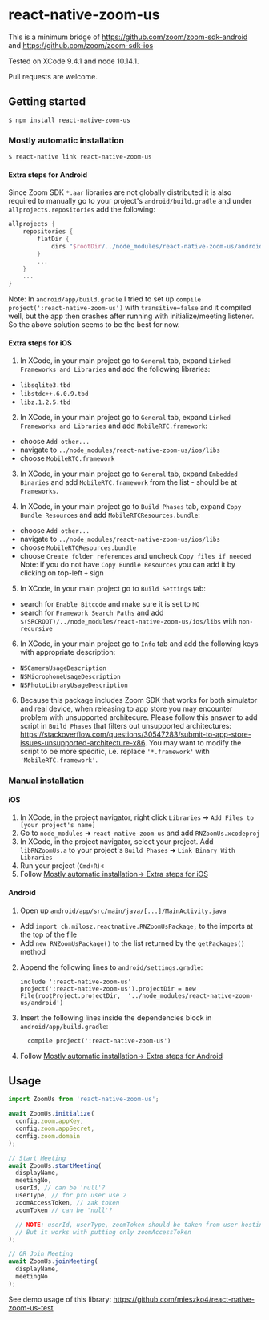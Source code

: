 
# react-native-zoom-us

This is a minimum bridge of https://github.com/zoom/zoom-sdk-android and https://github.com/zoom/zoom-sdk-ios

Tested on XCode 9.4.1 and node 10.14.1.

Pull requests are welcome.

## Getting started

`$ npm install react-native-zoom-us`

### Mostly automatic installation

`$ react-native link react-native-zoom-us`

#### Extra steps for Android

Since Zoom SDK `*.aar` libraries are not globally distributed
it is also required to manually go to your project's `android/build.gradle` and under `allprojects.repositories` add the following:
```gradle
allprojects {
    repositories {
        flatDir {
            dirs "$rootDir/../node_modules/react-native-zoom-us/android/libs"
        }
        ...
    }
    ...
}
```

Note: In `android/app/build.gradle` I tried to set up `compile project(':react-native-zoom-us')` with `transitive=false`
and it compiled well, but the app then crashes after running with initialize/meeting listener.
So the above solution seems to be the best for now.

#### Extra steps for iOS

1. In XCode, in your main project go to `General` tab, expand `Linked Frameworks and Libraries` and add the following libraries:
* `libsqlite3.tbd`
* `libstdc++.6.0.9.tbd`
* `libz.1.2.5.tbd`

2. In XCode, in your main project go to `General` tab, expand `Linked Frameworks and Libraries` and add `MobileRTC.framework`:
* choose `Add other...`
* navigate to `../node_modules/react-native-zoom-us/ios/libs`
* choose `MobileRTC.framework`

3. In XCode, in your main project go to `General` tab, expand `Embedded Binaries` and add `MobileRTC.framework` from the list - should be at `Frameworks`.

4. In XCode, in your main project go to `Build Phases` tab, expand `Copy Bundle Resources` and add `MobileRTCResources.bundle`:
* choose `Add other...`
* navigate to `../node_modules/react-native-zoom-us/ios/libs`
* choose `MobileRTCResources.bundle`
* choose `Create folder references` and uncheck `Copy files if needed`
Note: if you do not have `Copy Bundle Resources` you can add it by clicking on top-left `+` sign

5. In XCode, in your main project go to `Build Settings` tab:
* search for `Enable Bitcode` and make sure it is set to `NO`
* search for `Framework Search Paths` and add `$(SRCROOT)/../node_modules/react-native-zoom-us/ios/libs` with `non-recursive`

6. In XCode, in your main project go to `Info` tab and add the following keys with appropriate description:
* `NSCameraUsageDescription`
* `NSMicrophoneUsageDescription`
* `NSPhotoLibraryUsageDescription`

6. Because this package includes Zoom SDK that works for both simulator and real device, when releasing to app store you may encounter problem with unsupported architecure. Please follow this answer to add script in `Build Phases` that filters out unsupported architectures: https://stackoverflow.com/questions/30547283/submit-to-app-store-issues-unsupported-architecture-x86. You may want to modify the script to be more specific, i.e. replace `'*.framework'` with `'MobileRTC.framework'`.

### Manual installation

#### iOS

1. In XCode, in the project navigator, right click `Libraries` ➜ `Add Files to [your project's name]`
2. Go to `node_modules` ➜ `react-native-zoom-us` and add `RNZoomUs.xcodeproj`
3. In XCode, in the project navigator, select your project. Add `libRNZoomUs.a` to your project's `Build Phases` ➜ `Link Binary With Libraries`
4. Run your project (`Cmd+R`)<
5. Follow [Mostly automatic installation-> Extra steps for iOS](#extra-steps-for-ios)

#### Android

1. Open up `android/app/src/main/java/[...]/MainActivity.java`
  - Add `import ch.milosz.reactnative.RNZoomUsPackage;` to the imports at the top of the file
  - Add `new RNZoomUsPackage()` to the list returned by the `getPackages()` method
2. Append the following lines to `android/settings.gradle`:
  	```
  	include ':react-native-zoom-us'
  	project(':react-native-zoom-us').projectDir = new File(rootProject.projectDir, 	'../node_modules/react-native-zoom-us/android')
  	```
3. Insert the following lines inside the dependencies block in `android/app/build.gradle`:
  	```
      compile project(':react-native-zoom-us')
  	```
4. Follow [Mostly automatic installation-> Extra steps for Android](#extra-steps-for-android)


## Usage
```javascript
import ZoomUs from 'react-native-zoom-us';

await ZoomUs.initialize(
  config.zoom.appKey,
  config.zoom.appSecret,
  config.zoom.domain
);

// Start Meeting
await ZoomUs.startMeeting(
  displayName,
  meetingNo,
  userId, // can be 'null'?
  userType, // for pro user use 2
  zoomAccessToken, // zak token
  zoomToken // can be 'null'?

  // NOTE: userId, userType, zoomToken should be taken from user hosting this meeting (not sure why it is required)
  // But it works with putting only zoomAccessToken
);

// OR Join Meeting
await ZoomUs.joinMeeting(
  displayName,
  meetingNo
);
```

See demo usage of this library: https://github.com/mieszko4/react-native-zoom-us-test
